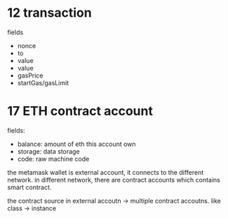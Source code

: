 # 12 transaction
fields
- nonce
- to
- value
- value
- gasPrice
- startGas/gasLimit
# 17 ETH contract account
fields:
- balance: amount of eth this account own
- storage: data storage
- code: raw machine code

the metamask wallet is external account, it connects to the different network.
in different network, there are contract accounts which contains smart contract.

the contract source in external accoutn -> multiple contract accoutns. like class -> instance